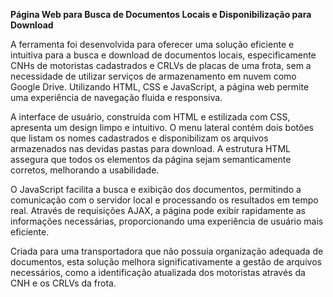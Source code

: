 **Página Web para Busca de Documentos Locais e Disponibilização para Download**

A ferramenta foi desenvolvida para oferecer uma solução eficiente e intuitiva para a busca e download de documentos locais, especificamente CNHs de motoristas cadastrados e CRLVs de placas de uma frota, sem a necessidade de utilizar serviços de armazenamento em nuvem como Google Drive. Utilizando HTML, CSS e JavaScript, a página web permite uma experiência de navegação fluida e responsiva.

A interface de usuário, construída com HTML e estilizada com CSS, apresenta um design limpo e intuitivo. O menu lateral contém dois botões que listam os nomes cadastrados e disponibilizam os arquivos armazenados nas devidas pastas para download. A estrutura HTML assegura que todos os elementos da página sejam semanticamente corretos, melhorando a usabilidade.

O JavaScript facilita a busca e exibição dos documentos, permitindo a comunicação com o servidor local e processando os resultados em tempo real. Através de requisições AJAX, a página pode exibir rapidamente as informações necessárias, proporcionando uma experiência de usuário mais eficiente.

Criada para uma transportadora que não possuía organização adequada de documentos, esta solução melhora significativamente a gestão de arquivos necessários, como a identificação atualizada dos motoristas através da CNH e os CRLVs da frota.

